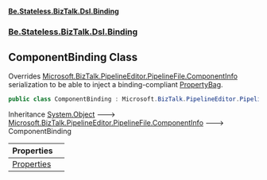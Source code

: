 #### [Be.Stateless.BizTalk.Dsl.Binding](README.md 'README')
### [Be.Stateless.BizTalk.Dsl.Binding](Be.Stateless.BizTalk.Dsl.Binding.md 'Be.Stateless.BizTalk.Dsl.Binding')

## ComponentBinding Class

Overrides [Microsoft.BizTalk.PipelineEditor.PipelineFile.ComponentInfo](https://docs.microsoft.com/en-us/dotnet/api/Microsoft.BizTalk.PipelineEditor.PipelineFile.ComponentInfo 'Microsoft.BizTalk.PipelineEditor.PipelineFile.ComponentInfo') serialization to be able to inject a binding-compliant [PropertyBag](PropertyBag.md 'Be.Stateless.BizTalk.Dsl.Binding.Interop.PropertyBag').

```csharp
public class ComponentBinding : Microsoft.BizTalk.PipelineEditor.PipelineFile.ComponentInfo
```

Inheritance [System.Object](https://docs.microsoft.com/en-us/dotnet/api/System.Object 'System.Object') &#129106; [Microsoft.BizTalk.PipelineEditor.PipelineFile.ComponentInfo](https://docs.microsoft.com/en-us/dotnet/api/Microsoft.BizTalk.PipelineEditor.PipelineFile.ComponentInfo 'Microsoft.BizTalk.PipelineEditor.PipelineFile.ComponentInfo') &#129106; ComponentBinding

| Properties | |
| :--- | :--- |
| [Properties](ComponentBinding.Properties.md 'Be.Stateless.BizTalk.Dsl.Binding.ComponentBinding.Properties') | |
